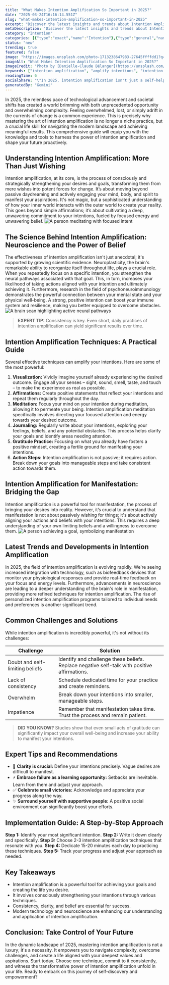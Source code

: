 ```yaml
---
title: "What Makes Intention Amplification So Important in 2025?"
date: "2025-03-24T16:16:14.551Z"
slug: "what-makes-intention-amplification-so-important-in-2025"
excerpt: "Discover the latest insights and trends about Intention Amplification. This comprehensive guide covers everything you need to know about Intention Amplification in 2025."
metaDescription: "Discover the latest insights and trends about Intention Amplification. This comprehensive guide covers everything you need to know about Intention Amplific..."
category: "Intention"
categories: [{"type":"exact","name":"Intention"},{"type":"general","name":"Cognitive Science"},{"type":"medium","name":"Human-Computer Interaction"},{"type":"specific","name":"Affective Computing"},{"type":"niche","name":"Biofeedback Systems"}]
status: "new"
trending: true
featured: false
image: "https://images.unsplash.com/photo-1713238647983-27645ffffdd1?q=85&w=1200&fit=max&fm=webp&auto=compress"
imageAlt: "What Makes Intention Amplification So Important in 2025?"
imageCredit: "Photo by [Danielle-Claude Bélanger](https://unsplash.com/@dcbelanger) on Unsplash"
keywords: ["intention amplification", "amplify intentions", "intention amplification techniques", "how to amplify intentions", "intention amplification for manifestation", "intention amplification meditation", "intention amplification law of attraction", "best intention amplification methods", "buy intention amplification guide", "intention amplification program"]
readingTime: 6
socialShare: "\"In 2025, intention amplification isn't just a self-help trend; it's a crucial life skill for navigating a complex world and achieving meaningful results.  Unlock your potential and shape your future proactively.\""
generatedBy: "Gemini"
---
```




In 2025, the relentless pace of technological advancement and societal shifts has created a world brimming with both unprecedented opportunity and overwhelming complexity.  Feeling overwhelmed, lost, or simply adrift in the currents of change is a common experience.  This is precisely why mastering the art of intention amplification is no longer a niche practice, but a crucial life skill for navigating the modern landscape and achieving meaningful results. This comprehensive guide will equip you with the knowledge and tools to harness the power of intention amplification and shape your future proactively.

## Understanding Intention Amplification: More Than Just Wishing

Intention amplification, at its core, is the process of consciously and strategically strengthening your desires and goals, transforming them from mere wishes into potent forces for change.  It’s about moving beyond passive daydreaming and actively engaging your mind, body, and spirit to manifest your aspirations.  It's not magic, but a sophisticated understanding of how your inner world interacts with the outer world to create your reality.  This goes beyond simple affirmations; it’s about cultivating a deep, unwavering commitment to your intentions, fueled by focused energy and unwavering belief. ![A person meditating with focused intent](https://images.unsplash.com/photo-1451187580459-43490279c0fa?q=85&w=1200&fit=max&fm=webp&auto=compress)

## The Science Behind Intention Amplification: Neuroscience and the Power of Belief

The effectiveness of intention amplification isn't just anecdotal; it's supported by growing scientific evidence.  Neuroplasticity, the brain's remarkable ability to reorganize itself throughout life, plays a crucial role.  When you repeatedly focus on a specific intention, you strengthen the neural pathways associated with that goal. This, in turn, increases your likelihood of taking actions aligned with your intention and ultimately achieving it.  Furthermore, research in the field of psychoneuroimmunology demonstrates the powerful connection between your mental state and your physical well-being. A strong, positive intention can boost your immune system and resilience, making you better equipped to overcome obstacles. ![A brain scan highlighting active neural pathways](https://images.unsplash.com/photo-1484417894907-623942c8ee29?q=85&w=1200&fit=max&fm=webp&auto=compress)

> **EXPERT TIP:**  Consistency is key.  Even short, daily practices of intention amplification can yield significant results over time.

## Intention Amplification Techniques: A Practical Guide

Several effective techniques can amplify your intentions.  Here are some of the most powerful:

1. **Visualization:** Vividly imagine yourself already experiencing the desired outcome. Engage all your senses – sight, sound, smell, taste, and touch – to make the experience as real as possible.
2. **Affirmations:** Create positive statements that reflect your intentions and repeat them regularly throughout the day.
3. **Meditation:**  Focus your mind on your intention during meditation, allowing it to permeate your being. Intention amplification meditation specifically involves directing your focused attention and energy towards your desired outcome.
4. **Journaling:**  Regularly write about your intentions, exploring your feelings, beliefs, and any potential obstacles. This process helps clarify your goals and identify areas needing attention.
5. **Gratitude Practice:**  Focusing on what you already have fosters a positive mindset, creating a fertile ground for manifesting your intentions.
6. **Action Steps:** Intention amplification is not passive; it requires action. Break down your goals into manageable steps and take consistent action towards them.

## Intention Amplification for Manifestation: Bridging the Gap

Intention amplification is a powerful tool for manifestation, the process of bringing your desires into reality.  However, it’s crucial to understand that manifestation is not about passively wishing for things; it's about actively aligning your actions and beliefs with your intentions.  This requires a deep understanding of your own limiting beliefs and a willingness to overcome them.  ![A person achieving a goal, symbolizing manifestation](https://images.unsplash.com/photo-1517976487492-5750f3195933?q=85&w=1200&fit=max&fm=webp&auto=compress)

## Latest Trends and Developments in Intention Amplification

In 2025, the field of intention amplification is evolving rapidly.  We're seeing increased integration with technology, such as biofeedback devices that monitor your physiological responses and provide real-time feedback on your focus and energy levels.  Furthermore, advancements in neuroscience are leading to a deeper understanding of the brain's role in manifestation, providing more refined techniques for intention amplification.  The rise of personalized intention amplification programs tailored to individual needs and preferences is another significant trend.

## Common Challenges and Solutions

While intention amplification is incredibly powerful, it's not without its challenges:

| Challenge                     | Solution                                                                        |
|------------------------------|--------------------------------------------------------------------------------|
| Doubt and self-limiting beliefs | Identify and challenge these beliefs. Replace negative self-talk with positive affirmations. |
| Lack of consistency           | Schedule dedicated time for your practice and create reminders.                    |
| Overwhelm                     | Break down your intentions into smaller, manageable steps.                       |
| Impatience                    | Remember that manifestation takes time. Trust the process and remain patient.      |

> **DID YOU KNOW?** Studies show that even small acts of gratitude can significantly impact your overall well-being and increase your ability to manifest your intentions.

## Expert Tips and Recommendations

* 🔑 **Clarity is crucial:** Define your intentions precisely.  Vague desires are difficult to manifest.
* ⚡ **Embrace failure as a learning opportunity:** Setbacks are inevitable. Learn from them and adjust your approach.
* ✅ **Celebrate small victories:** Acknowledge and appreciate your progress along the way.
* ✨ **Surround yourself with supportive people:**  A positive social environment can significantly boost your efforts.

## Implementation Guide: A Step-by-Step Approach

**Step 1:** Identify your most significant intention.
**Step 2:**  Write it down clearly and specifically.
**Step 3:** Choose 2-3 intention amplification techniques that resonate with you.
**Step 4:** Dedicate 15-20 minutes each day to practicing these techniques.
**Step 5:** Track your progress and adjust your approach as needed.

## Key Takeaways

* Intention amplification is a powerful tool for achieving your goals and creating the life you desire.
* It involves consciously strengthening your intentions through various techniques.
* Consistency, clarity, and belief are essential for success.
* Modern technology and neuroscience are enhancing our understanding and application of intention amplification.

## Conclusion: Take Control of Your Future

In the dynamic landscape of 2025, mastering intention amplification is not a luxury; it's a necessity.  It empowers you to navigate complexity, overcome challenges, and create a life aligned with your deepest values and aspirations.  Start today.  Choose one technique, commit to it consistently, and witness the transformative power of intention amplification unfold in your life.  Ready to embark on this journey of self-discovery and empowerment?  




